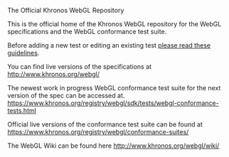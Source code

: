 The Official Khronos WebGL Repository

This is the official home of the Khronos
WebGL repository for the WebGL specifications
and the WebGL conformance test suite.

Before adding a new test or editing an existing test
[please read these guidelines](sdk/tests/test-guidelines.md).

You can find live versions of the specifications at
http://www.khronos.org/webgl/

The newest work in progress WebGL conformance test suite
for the next version of the spec can be accessed at.
https://www.khronos.org/registry/webgl/sdk/tests/webgl-conformance-tests.html

Official live versions of the conformance test suite can be found at
https://www.khronos.org/registry/webgl/conformance-suites/

The WebGL Wiki can be found here
http://www.khronos.org/webgl/wiki/


